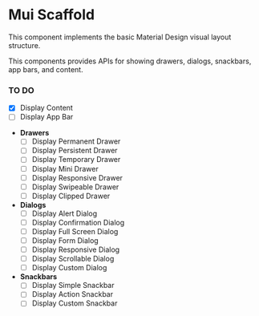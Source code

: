 # Mui Scaffold

This component implements the basic Material Design visual layout structure.

This components provides APIs for showing drawers, dialogs, snackbars, app bars,
and content.

### TO DO

- [x] Display Content
- [ ] Display App Bar
- **Drawers**
  - [ ] Display Permanent Drawer
  - [ ] Display Persistent Drawer
  - [ ] Display Temporary Drawer
  - [ ] Display Mini Drawer
  - [ ] Display Responsive Drawer
  - [ ] Display Swipeable Drawer
  - [ ] Display Clipped Drawer
- **Dialogs**
  - [ ] Display Alert Dialog
  - [ ] Display Confirmation Dialog
  - [ ] Display Full Screen Dialog
  - [ ] Display Form Dialog
  - [ ] Display Responsive Dialog
  - [ ] Display Scrollable Dialog
  - [ ] Display Custom Dialog
- **Snackbars**
  - [ ] Display Simple Snackbar
  - [ ] Display Action Snackbar
  - [ ] Display Custom Snackbar
